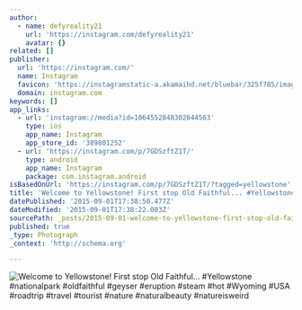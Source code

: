 ```yaml
---
author:
  - name: defyreality21
    url: 'https://instagram.com/defyreality21'
    avatar: {}
related: []
publisher:
  url: 'https://instagram.com/'
  name: Instagram
  favicon: 'https://instagramstatic-a.akamaihd.net/bluebar/325f785/images/ico/favicon.ico'
  domain: instagram.com
keywords: []
app_links:
  - url: 'instagram://media?id=1064552848302644563'
    type: ios
    app_name: Instagram
    app_store_id: '389801252'
  - url: 'https://instagram.com/p/7GDSzftZ1T/'
    type: android
    app_name: Instagram
    package: com.instagram.android
isBasedOnUrl: 'https://instagram.com/p/7GDSzftZ1T/?tagged=yellowstone'
title: 'Welcome to Yellowstone! First stop Old Faithful... #Yellowstone #nationalpark #oldfaithful #geyser #eruption #steam #hot #Wyoming #USA #roadtrip #travel #tourist #nature #naturalbeauty #natureisweird'
datePublished: '2015-09-01T17:38:50.477Z'
dateModified: '2015-09-01T17:38:22.083Z'
sourcePath: _posts/2015-09-01-welcome-to-yellowstone-first-stop-old-faithful-yellowst.md
published: true
_type: Photograph
_context: 'http://schema.org'

---
```

![Welcome to Yellowstone&excl; First stop Old Faithful&period;&period;&period; &num;Yellowstone &num;nationalpark &num;oldfaithful &num;geyser &num;eruption &num;steam &num;hot &num;Wyoming &num;USA &num;roadtrip &num;travel &num;tourist &num;nature &num;naturalbeauty &num;natureisweird](https://scontent.cdninstagram.com/hphotos-xfa1/t51.2885-15/e15/11887280_1121306444548061_1764753396_n.jpg)
